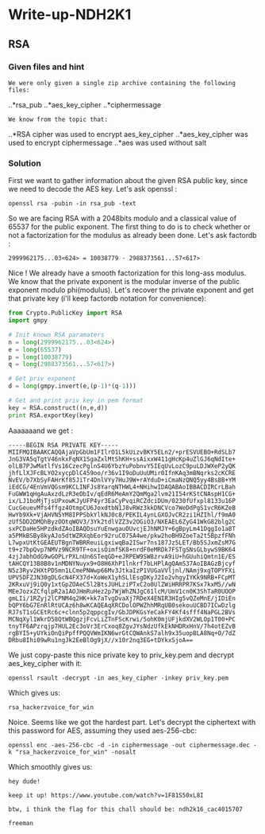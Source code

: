 # Write-up-NDH2K1

## RSA

### Given files and hint
	
	We were only given a single zip archive containing the following files:
		
..*rsa_pub
..*aes_key_cipher
..*ciphermessage
	
	We know from the topic that:
	
..*RSA cipher was used to encrypt aes\_key\_cipher
..*aes\_key\_cipher was used to encrypt ciphermessage
..*aes was used without salt
		
### Solution
	
First we want to gather information about the given RSA public key, since we need to decode the AES key. Let's ask openssl :

```
openssl rsa -pubin -in rsa_pub -text
```

So we are facing RSA with a 2048bits modulo and a classical value of 65537 for the public exponent. The first thing to do is to check whether or not a factorization for the modulus as already been done. Let's ask factordb :

```
2999962175...03<624> = 10038779 · 2988373561...57<617>
```

Nice ! We already have a smooth factorization for this long-ass modulus. We know that the private exponent is the modular inverse of the public exponent modulo phi(modulus). Let's recover the private exponent and get that private key (i'll keep factordb notation for convenience):

```python
from Crypto.PublicKey import RSA
import gmpy

# Init known RSA paramaters
n = long(2999962175...03<624>)
e = long(65537)
p = long(10038779)
q = long(2988373561...57<617>)

# Get priv exponent
d = long(gmpy.invert(e,(p-1)*(q-1)))

# Get and print priv key in pem format
key = RSA.construct((n,e,d))
print RSA.exportKey(key)
```
Aaaaaaand we get :

```
-----BEGIN RSA PRIVATE KEY-----
MIIFMQIBAAKCAQQAjaVpGbUm1FIlrO1L5kUizvBKY5ELn2/+prESVUEBO+RdSLb7
JnG3VA5qTgtV46nkxFqNX1SgaZxlMtShKH+ssAixxW411gHcKp4uZlGJ6qNdIte+
olLB7PJwMatlfVs16CzecPglnS4U6YbzYuPobnvY5IEqUvLozC9puLDJWXeP2yQK
jhfLlXJFcBLYO2xycpDlC459oo/r36v1I9oDuUuUMir0IfnKAq3mBNqrks2cKCRE
NvEV/b7XbSyFAHrKf85JiTr4DnlVYy7HuJ9W+rAYduD+iCmaNzQNQ5yy4Bs8B+YM
iEdCG/4EnVmVQGsm9KCLINFJs8YarqNTHWL4+NHihwIDAQABAoIBBACDIRCrLBah
FuGWW1qHgAuAxzdLzR3eObIv/qEdR6MeAmY2QmMga2lvm21I54rKStCNAspH1CG+
ix/LJ1boMjTjsUPxowKJyUFP4yr3EaCyPvqiRCZdciDUm/0230fUfxpl8133u16P
CucGeuevMfs4ffgz4OtmpCU6JoxdtbN1J8vRWz3kkDNCVco7WeDdPgS1vcR6KZeB
HwYb9Xk+VjAHVN5YM8IPPSbkYlkNJ0c8/PEKIL4ynLGXOJvCR2zi1HZIhl/f9mA0
zUf5DD2DMQhByzOOtqWOV3/3Yk2tdlVZZ3v2OGiO3/NXEAEL6ZyG41WkG82blg2C
sxPCDaHe5HPzdkdZAoIBAQDsuYuEnwgauOUvcjEJhNMJY+6gBpyLm41DggIo1a8T
a5PMkBSBy8kyAJo5dtWZRXqbEor92ruC075A4we/pkw2hoBH9ZoeTa2t5BpzfFNh
L7wpxUtKtGEAEUTBgnTWBRReuiLgxiwqBa2ISwr7ns187Jz5LET/Bb5SJxmZsM7G
t9+z7bpQvp7NMVz9NCR9TF+oxisOimfSK8+nrdF0eMRDk7FSTgSNsGLbywS9BK64
4zjJabhOdG9wGOPLrPXLnUn6STeqGD+eJRPEW9SW8zrvA9iU+hGUuhiQmtn1E/ES
tAHCQY13B8B8v1nMDNYNuyx9+O8H6XhP1lnkrf7bLHPlAgQAmS37AoIBAGzBjcyf
N5z3Ryv2HXtPD5mn1LCmePNWwp66Mv3JtkaIzP1VUGaVVljnl/NAmj9xgTOPYFXi
UPV5DFZJN30gDLGcN4FX37d+XoWeX1yhSLlEsgDKyJ2Io2vhgyIYKk9NRB+FCpMT
2KRxuVj9iQ0y1xtGpZOAeC5l2BtsJUHLziPTxC2o0UlZWiHRRPR7KSx7kxM5//wN
MEeJozxZCfqlpR2a1AOJHmRuHez2p7WjWhZNJgC61lcM/UmV1cn0K3ShTaR0UOOP
gmLIi/1RZyj2lCPNM4q2HK+kk7aTvgDvaXj7RDeX4ENIR3HIg5vQZeMnE/jIDiEn
bQPY6bG7EnRlRtUCAz6h8wKCAQEAqXRCDolOPWZhhMRqUB0sekouUCBD7ICwDzlg
RJ7sT1sGCEtRc6c+clnn5p2qppcgIv/GbJDPKGsYeCakFY4Kf4sfff4NaPGL2BVs
MCNqXyl1WkrD58QtWBQgzjFcvLiZTnFScKrwi/5ohK0mjUFjkdXV2WLOp1T00+PC
tnyTF6APzrqjp7HUL2Ec3oVr3ErCxoq8ZgvJYsNdzUfkEkNHDRxHnV/7h4otEZvB
rgBYI5+yUYkiOnQiPpffPQQVWmIKN6wrGtCQWAnkS7alh9x35uopBLA8Nq+O/7dZ
DRbu8Ihi09wRu1ngJk2EeBlOg9jX//x10r2nq3EG+tDYkxSjoA==
```

We just copy-paste this nice private key to priv_key.pem and decrypt aes_key_cipher with it:

```
openssl rsault -decrypt -in aes_key_cipher -inkey priv_key.pem
```

Which gives us:

```
rsa_hackerzvoice_for_win
```

Noice. Seems like we got the hardest part. Let's decrypt the ciphertext with this password for AES, assuming they used aes-256-cbc:

```
openssl enc -aes-256-cbc -d -in ciphermessage -out ciphermessage.dec -k "rsa_hackerzvoice_for_win" -nosalt
```

Which smoothly gives us:

```
hey dude!

keep it up! https://www.youtube.com/watch?v=1F81S50xL8I

btw, i think the flag for this chall should be: ndh2k16_cac4015707

freeman
```	

